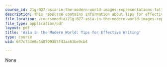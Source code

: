 ```yaml
---
course_id: 21g-027-asia-in-the-modern-world-images-representations-fall-2016
description: This resource contains information about Tips for effective writing.
file_location: /coursemedia/21g-027-asia-in-the-modern-world-images-representations-fall-2016/647c734e8e5a8709385f43ac63be9cb4_MIT21G_027F16_Tip_effctive.pdf
file_type: application/pdf
layout: pdf
title: 'Asia in the Modern World: Tips for Effective Writing'
type: course
uid: 647c734e8e5a8709385f43ac63be9cb4

---
```

None